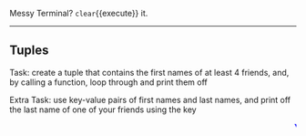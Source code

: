 Messy Terminal? `clear`{{execute}} it.
<hr>

## Tuples

Task: create a tuple that contains the first names of at least 4 friends, and, by calling a function, loop through and print them off

Extra Task: use key-value pairs of first names and last names, and print off the last name of one of your friends using the key

<marquee style='color: blue;'><b>Yay you've completed part 3!</b></marquee>
